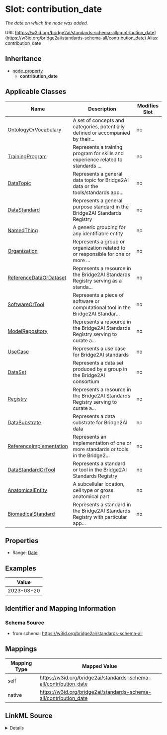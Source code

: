

# Slot: contribution_date 


_The date on which the node was added._





URI: [https://w3id.org/bridge2ai/standards-schema-all/contribution_date](https://w3id.org/bridge2ai/standards-schema-all/contribution_date)
Alias: contribution_date


## Inheritance

* [node_property](node_property.md)
    * **contribution_date**






## Applicable Classes

| Name | Description | Modifies Slot |
| --- | --- | --- |
| [OntologyOrVocabulary](OntologyOrVocabulary.md) | A set of concepts and categories, potentially defined or accompanied by their... |  no  |
| [TrainingProgram](TrainingProgram.md) | Represents a training program for skills and experience related to standards ... |  no  |
| [DataTopic](DataTopic.md) | Represents a general data topic for Bridge2AI data or the tools/standards app... |  no  |
| [DataStandard](DataStandard.md) | Represents a general purpose standard in the Bridge2AI Standards Registry |  no  |
| [NamedThing](NamedThing.md) | A generic grouping for any identifiable entity |  no  |
| [Organization](Organization.md) | Represents a group or organization related to or responsible for one or more ... |  no  |
| [ReferenceDataOrDataset](ReferenceDataOrDataset.md) | Represents a resource in the Bridge2AI Standards Registry serving as a standa... |  no  |
| [SoftwareOrTool](SoftwareOrTool.md) | Represents a piece of software or computational tool in the Bridge2AI Standar... |  no  |
| [ModelRepository](ModelRepository.md) | Represents a resource in the Bridge2AI Standards Registry serving to curate a... |  no  |
| [UseCase](UseCase.md) | Represents a use case for Bridge2AI standards |  no  |
| [DataSet](DataSet.md) | Represents a data set produced by a group in the Bridge2AI consortium |  no  |
| [Registry](Registry.md) | Represents a resource in the Bridge2AI Standards Registry serving to curate a... |  no  |
| [DataSubstrate](DataSubstrate.md) | Represents a data substrate for Bridge2AI data |  no  |
| [ReferenceImplementation](ReferenceImplementation.md) | Represents an implementation of one or more standards or tools in the Bridge2... |  no  |
| [DataStandardOrTool](DataStandardOrTool.md) | Represents a standard or tool in the Bridge2AI Standards Registry |  no  |
| [AnatomicalEntity](AnatomicalEntity.md) | A subcellular location, cell type or gross anatomical part |  no  |
| [BiomedicalStandard](BiomedicalStandard.md) | Represents a standard in the Bridge2AI Standards Registry with particular app... |  no  |







## Properties

* Range: [Date](Date.md)






## Examples

| Value |
| --- |
| 2023-03-20 |

## Identifier and Mapping Information







### Schema Source


* from schema: https://w3id.org/bridge2ai/standards-schema-all




## Mappings

| Mapping Type | Mapped Value |
| ---  | ---  |
| self | https://w3id.org/bridge2ai/standards-schema-all/contribution_date |
| native | https://w3id.org/bridge2ai/standards-schema-all/contribution_date |




## LinkML Source

<details>
```yaml
name: contribution_date
description: The date on which the node was added.
examples:
- value: '2023-03-20'
from_schema: https://w3id.org/bridge2ai/standards-schema-all
rank: 1000
is_a: node_property
domain: NamedThing
alias: contribution_date
domain_of:
- NamedThing
range: date

```
</details>